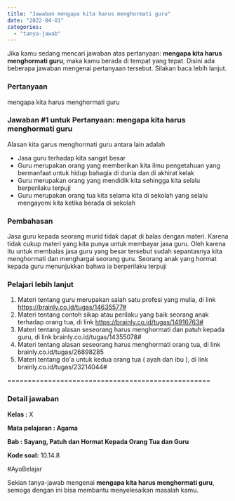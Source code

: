 ```yaml
---
title: "Jawaban mengapa kita harus menghormati guru"
date: "2022-04-01"
categories: 
  - "tanya-jawab"
---
```


Jika kamu sedang mencari jawaban atas pertanyaan: **mengapa kita harus menghormati guru**, maka kamu berada di tempat yang tepat. Disini ada beberapa jawaban mengenai pertanyaan tersebut. Silakan baca lebih lanjut.

### Pertanyaan

mengapa kita harus menghormati guru

### Jawaban #1 untuk Pertanyaan: mengapa kita harus menghormati guru

Alasan kita garus menghormati guru antara lain adalah

- Jasa guru terhadap kita sangat besar
- Guru merupakan orang yang memberikan kita ilmu pengetahuan yang bermanfaat untuk hidup bahagia di dunia dan di akhirat kelak
- Guru merupakan orang yang mendidik kita sehingga kita selalu berperilaku terpuji
- Guru merupakan orang tua kita selama kita di sekolah yang selalu mengayomi kita ketika berada di sekolah

### Pembahasan

Jasa guru kepada seorang murid tidak dapat di balas dengan materi. Karena tidak cukup materi yang kita punya untuk membayar jasa guru. Oleh karena itu untuk membalas jasa guru yang besar tersebut sudah sepantasnya kita menghormati dan menghargai seorang guru. Seorang anak yang hormat kepada guru menunjukkan bahwa ia berperilaku terpuji

### Pelajari lebih lanjut

1. Materi tentang guru merupakan salah satu profesi yang mulia, di link https://brainly.co.id/tugas/14635577#
2. Materi tentang contoh sikap atau perilaku yang baik seorang anak terhadap orang tua, di link https://brainly.co.id/tugas/14916763#
3. Materi tentang alasan seseorang harus menghormati dan patuh kepada guru, di link brainly.co.id/tugas/14355078#
4. Materi tentang alasan seseorang harus menghormati orang tua, di link brainly.co.id/tugas/26898285
5. Materi tentang do'a untuk kedua orang tua ( ayah dan ibu ), di link brainly.co.id/tugas/23214044#

\==================================================

### Detail jawaban

**Kelas :** X

**Mata pelajaran : Agama**

**Bab : Sayang, Patuh dan Hormat Kepada Orang Tua dan Guru**

**Kode soal:** 10.14.8

#AyoBelajar

Sekian tanya-jawab mengenai **mengapa kita harus menghormati guru**, semoga dengan ini bisa membantu menyelesaikan masalah kamu.
